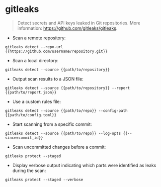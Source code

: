 # gitleaks

> Detect secrets and API keys leaked in Git repositories.
> More information: <https://github.com/gitleaks/gitleaks>.

- Scan a remote repository:

`gitleaks detect --repo-url {{https://github.com/username/repository.git}}`

- Scan a local directory:

`gitleaks detect --source {{path/to/repository}}`

- Output scan results to a JSON file:

`gitleaks detect --source {{path/to/repository}} --report {{path/to/report.json}}`

- Use a custom rules file:

`gitleaks detect --source {{path/to/repo}} --config-path {{path/to/config.toml}}`

- Start scanning from a specific commit:

`gitleaks detect --source {{path/to/repo}} --log-opts {{--since=commit_id}}`

- Scan uncommitted changes before a commit:

`gitleaks protect --staged`

- Display verbose output indicating which parts were identified as leaks during the scan:

`gitleaks protect --staged --verbose`
